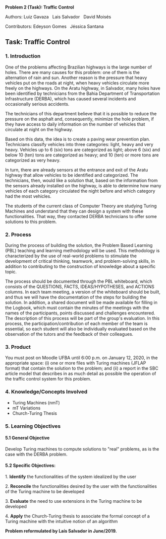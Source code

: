 ﻿ **Problem 2 (Task): Traffic Control**
  
Authors: Luiz Gavaza &nbsp; Lais Salvador &nbsp;  David Moisés

Contributors: Edeyson Gomes &nbsp;  Jéssica Santana

## **Task: Traffic Control**

### **1. Introduction**

One of the problems affecting Brazilian highways is the large number of holes. There are many causes for this problem: one of them is the alternation of rain and sun. Another reason is the pressure that heavy vehicles put on the roads at night, when heavy vehicles circulate more freely on the highways. On the Aratu highway, in Salvador, many holes have been identified by technicians from the Bahia Department of Transportation Infrastructure (DERBA), which has caused several incidents and occasionally serious accidents.

The technicians of this department believe that it is possible to reduce the pressure on the asphalt and, consequently, minimize the hole problem, if they have access to daily information on the number of vehicles that circulate at night on the highway.

Based on this data, the idea is to create a paving wear prevention plan. Technicians classify vehicles into three categories: light, heavy and very heavy. Vehicles up to 6 (six) tons are categorized as light; above 6 (six) and below 10 (ten) tons are categorized as heavy; and 10 (ten) or more tons are categorized as very heavy.

In turn, there are already sensors at the entrance and exit of the Aratu highway that allow vehicles to be identified and categorized. The technicians, then, would like a solution that, based on the information from the sensors already installed on the highway, is able to determine how many vehicles of each category circulated the night before and which category had the most vehicles.

The students of the current class of Computer Theory are studying Turing Machines and understand that they can design a system with these functionalities. That way, they contacted DERBA technicians to offer some solutions to this problem.

### 2. Process

During the process of building the solution, the Problem Based Learning (PBL) teaching and learning methodology will be used. This methodology is characterized by the use of real-world problems to stimulate the development of critical thinking, teamwork, and problem-solving skills, in addition to contributing to the construction of knowledge about a specific topic.

The process should be documented through the PBL whiteboard, which consists of the QUESTIONS, FACTS, IDEAS/HYPOTHESES, and ACTIONS columns. In each team meeting, a version of the whiteboard should be built, and thus we will have the documentation of the steps for building the solution. In addition, a shared document will be made available for filling in the Logbook, which must contain the minutes of the meetings with the names of the participants, points discussed and challenges encountered. The description of this process will be part of the group's evaluation. In this process, the participation/contribution of each member of the team is essential, so each student will also be individually evaluated based on the observation of the tutors and the feedback of their colleagues.

### **3. Product**

You must post on Moodle UFBA until 6:00 p.m. on January 12, 2020, in the appropriate space: (i) one or more files with Turing machines (JFLAP format) that contain the solution to the problem; and (ii) a report in the SBC article model that describes in as much detail as possible the operation of the traffic control system for this problem.


### **4. Knowledge/Concepts Involved**

- Turing Machines (nmT)
- mT Variations
- Church-Turing Thesis


### **5. Learning Objectives**

#### **5.1 General Objective**
Develop Turing machines to compute solutions to "real" problems, as is the case with the DERBA problem.

#### **5.2 Specific Objectives:**

1\. **Identify** the functionalities of the system idealized by the user

2\. **Reconcile** the functionalities desired by the user with the functionalities of the Turing machine to be developed

3\. **Evaluate** the need to use extensions in the Turing machine to be developed

4\. **Apply**  the Church-Turing thesis to associate the formal concept of a Turing machine with the intuitive notion of an algorithm


**Problem reformulated by Laís Salvador in June/2019.**


